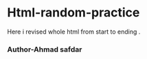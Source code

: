 # Html-random-practice
Here i revised whole html from start to ending .
<br>
<h3>Author-Ahmad safdar</h3>
